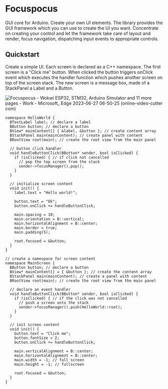 # Focuspocus

GUI core for Arduino. Create your own UI elements. The library provides the GUI framework which you can use to create the UI you want. Concentrate on creating your control and let the framework take care of layout and render, focus navigation, dispatching input events to appropriate controls. 
## Quickstart

Create a simple UI. Each screen is declared as a C++ namespace. The first screen is a "Click me" button. When clicked the button triggers onClick event which executes the handler function which pushes another screen on top of the screen stack. The new screen is a message box, made of a StackPanel a Label and a Button. 

![Focuspocus - Wokwi ESP32, STM32, Arduino Simulator and 11 more pages - Work - Microsoft_ Edge 2023-06-27 06-50-25 (online-video-cutter com)](https://github.com/glutio/Focuspocus/assets/22550674/25cf0087-8195-406b-9b31-f1989eaa7ac1)

```
namespace HelloWorld {
  BTextLabel label; // declare a label
  BButton button; // declare a button
  BView* mainContent[] { &label, &button }; // create content array
  BStackPanel main(mainContent); // create panel with content
  BRootView root(main); // create the root view from the main panel

  // button click handler
  void handleButtonClick(BButton* sender, bool isClicked) {
    if (isClicked) { // if click not cancelled
      // pop the top screen from the stack
      sender->focusManager().pop();
    }
  }

  // initialize screen content
  void init() {
    label.text = "Hello world!";

    button.text = "Ok";
    button.onClick += handleButtonClick;

    main.spacing = 10;
    main.orientation = B::vertical;
    main.horizontalAlignment = B::center;
    main.border = true;
    main.padding(5);

    root.focused = &button;
  }
}

// create a namespace for screen content
namespace MainScreen {
  BButton button; // declare a button
  BView* mainContent[] = { &button }; // create the content array
  BStackPanel main(mainContent); // create a panel with content
  BRootView root(main); // create the root view from the main panel

  // declare an event handler
  void handleButtonClick(BButton* sender, bool isClicked) {
    if (isClicked) { // if the click was not cancelled
      // push a screen onto the stack
      sender->focusManager().push(HelloWorld::root);
    }
  }

  // init screen content
  void init() {
    button.text = "Click me";
    button.fontSize = 2;
    button.onClick += handleButtonClick;

    main.verticalAlignment = B::center;
    main.horizontalAlignment = B::center;
    main.width = -1; // full screen
    main.height = -1; // fullscreen

    root.focused = &button;
  }  
}
```
